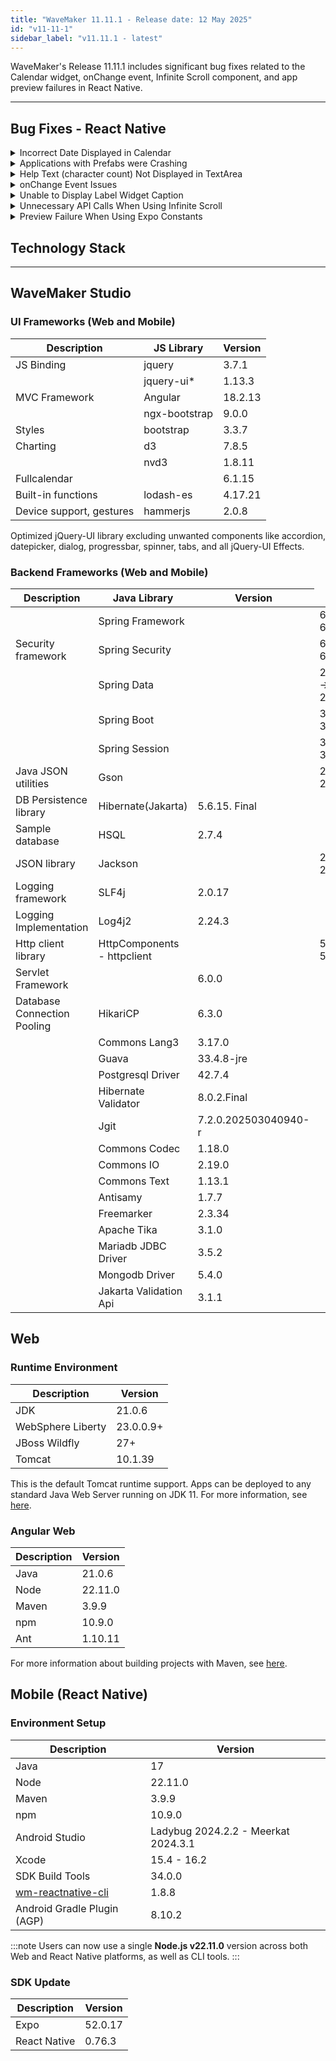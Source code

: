 ```yaml
---
title: "WaveMaker 11.11.1 - Release date: 12 May 2025"
id: "v11-11-1"
sidebar_label: "v11.11.1 - latest"
---
```


WaveMaker's Release 11.11.1 includes significant bug fixes related to the Calendar widget, onChange event, Infinite Scroll component, and app preview failures in React Native.

---

## Bug Fixes - React Native


<details><summary>Incorrect Date Displayed in Calendar</summary>

In Calendar widget, user is able to view incorrect date. For example, when the user opens the widget and see the May 2025 calendar, Theactual  May 7 is Wednesday. However in the calendar the 8th May is getting highlighted.

</details>

<details><summary>Applications with Prefabs were Crashing </summary>

The applications with Prefab were crashing when users tried to preview in studio. This was observed when Prefab used the **Moment.js** library as it was an external library.

</details>

<details><summary>Help Text (character count) Not Displayed in TextArea </summary>

Fixed an issue where the Help Text (character count) feature in the TextArea widget did not display in mobile apps. It now correctly shows character counts based on the Maximum Characters setting, as it does in web and responsive views.

</details>

<details><summary>onChange Event Issues </summary>

- In case of Text and Number type fields in the Form widget, an issue was resolved where the `onChange` event did not trigger on the first change from the default value. This affected both `on blur` and `on keypress` settings for the **Update value on** property.
- Fixed an issue where the `onChange` event of a form field inside nested lists within a Partial was triggered multiple times—once for each item in the list—instead of just once per user interaction. This issue was noticed when the Partial was used in a Prefab.

</details>

<details><summary>Unable to Display Label Widget Caption</summary>

Resolved an issue where the Label widget failed to display text in the Caption property when the bound data value started with a hash symbol, for eaxmple, *#ImportantInfo*. The caption now correctly shows values beginning with **#**.

</details>

<details><summary>Unnecessary API Calls When Using Infinite Scroll</summary>

Fixed an issue where the Infinite Scroll List component made unnecessary API calls even after reaching the last page of data. The component now correctly respects the *last* flag in the pagination to prevent unnecessary network requests and inefficient resource usage.

</details>

<details><summary>Preview Failure When Using Expo Constants</summary>

User experienced application preview failure when using the Expo constants in Script. This issue is now fixed.

</details>


## Technology Stack

---

## WaveMaker Studio 

### UI Frameworks (Web and Mobile)

| Description | JS Library | Version |
| --- | --- | --- |
| JS Binding | jquery |  3.7.1 |
|  | jquery-ui* | 1.13.3 |
| MVC Framework | Angular |  18.2.13  |
|  | ngx-bootstrap | 9.0.0 |
| Styles | bootstrap | 3.3.7 |
| Charting | d3 | 7.8.5 |
|  | nvd3 | 1.8.11 |
| Fullcalendar | |  6.1.15 |
| Built-in functions | lodash-es | 4.17.21|
| Device support, gestures | hammerjs | 2.0.8 |

Optimized jQuery-UI library excluding unwanted components like accordion, datepicker, dialog, progressbar, spinner, tabs, and all jQuery-UI Effects.

### Backend Frameworks (Web and Mobile)

| Description | Java Library | Version |
| --- | --- |--------------------|
|  | Spring Framework | <td className="versiontdbgcolor"> 6.2.5 -> 6.2.6 </td> |
| Security framework | Spring Security | <td className="versiontdbgcolor">6.4.4 -> 6.4.5 </td> |
|  | Spring Data | <td className="versiontdbgcolor">2024.1.4 -> 2024.1.5 </td> |
|  | Spring Boot |  <td className="versiontdbgcolor">  3.4.4 -> 3.4.5 </td> |
|  | Spring Session | <td className="versiontdbgcolor"> 3.4.2 -> 3.4.3 </td>|
| Java JSON utilities | Gson  | <td className="versiontdbgcolor"> 2.13.0 -> 2.13.1 </td> |
| DB Persistence library | Hibernate(Jakarta) | 5.6.15. Final   |
| Sample database | HSQL | 2.7.4 |
| JSON library | Jackson |   <td className="versiontdbgcolor"> 2.18.3 -> 2.19.0 </td> |
| Logging framework | SLF4j | 2.0.17 |
| Logging Implementation | Log4j2 | 2.24.3 |
| Http client library  | HttpComponents -  httpclient | <td className="versiontdbgcolor"> 5.4.3 -> 5.4.4 </td> |
| Servlet Framework |  | 6.0.0 |
| Database Connection Pooling | HikariCP | 6.3.0 |
|  | Commons Lang3 | 3.17.0  |
|  | Guava | 33.4.8-jre |
|  | Postgresql Driver  | 42.7.4  |
|  | Hibernate Validator | 8.0.2.Final |
|  | Jgit | 7.2.0.202503040940-r |
|  | Commons Codec | 1.18.0 |
|  | Commons IO | 2.19.0 |
|  | Commons Text |  1.13.1 |
|  | Antisamy | 1.7.7 |
|  | Freemarker | 2.3.34 |
|  | Apache Tika | 3.1.0 |
|  | Mariadb JDBC Driver | 3.5.2 |
|  | Mongodb Driver | 5.4.0 |
|  | Jakarta Validation Api | 3.1.1 |

## Web

### Runtime Environment

| Description | Version |
| --- | --- |
| JDK | 21.0.6 |
| WebSphere Liberty | 23.0.0.9+ |
| JBoss Wildfly | 27+ |
| Tomcat | 10.1.39 |


This is the default Tomcat runtime support. Apps can be deployed to any standard Java Web Server running on JDK 11. For more information, see [here](/learn/app-development/deployment/deployment-web-server).

### Angular Web 

|Description|	Version|
|---|---|
|Java | 21.0.6 |
|Node| 22.11.0 |
|Maven| 3.9.9 |
|npm | 10.9.0 |
|Ant| 1.10.11|

For more information about building projects with Maven, see [here](/learn/app-development/deployment/building-with-maven).


## Mobile (React Native)

### Environment Setup

|Description|	Version|
|---|---|
|Java | 17 |
|Node|  22.11.0 |
|Maven| 3.9.9 |
|npm | 10.9.0 |
| Android Studio | Ladybug 2024.2.2 - Meerkat 2024.3.1 |
| Xcode |  15.4  - 16.2 |
| SDK Build Tools | 34.0.0|
| [wm-reactnative-cli](https://www.npmjs.com/package/@wavemaker/wm-reactnative-cli) | 1.8.8 |
| Android Gradle Plugin (AGP) |  8.10.2  |

:::note
Users can now use a single **Node.js v22.11.0** version across both Web and React Native platforms, as well as CLI tools.
:::

### SDK Update

|Description|	Version|
|---|---|
| Expo | 52.0.17 |
| React Native | 0.76.3 |


